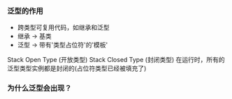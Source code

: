### 泛型的作用

- 跨类型可复用代码，如继承和泛型
- 继承 -> 基类
- 泛型 -> 带有'类型占位符'的'模板'

Stack<T> Open Type (开放类型)
Stack<number> Closed Type (封闭类型)
在运行时，所有的泛型类型实例都是封闭的(占位符类型已经被填充了)

### 为什么泛型会出现？
